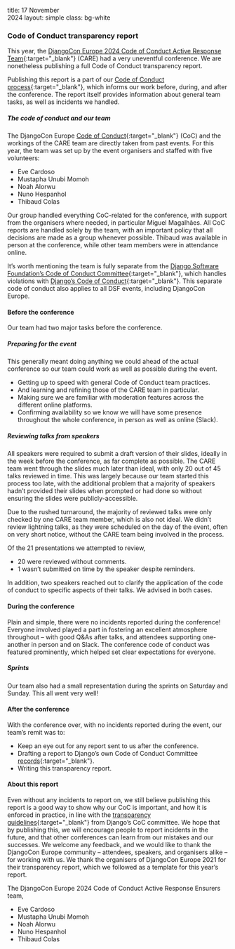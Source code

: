 title: 17 November<br/>2024
layout: simple
class: bg-white

### Code of Conduct transparency report

This year, the [DjangoCon Europe 2024 Code of Conduct Active Response Team](https://2024.djangocon.eu/conduct/code_of_conduct/){:target="_blank"} (CARE) had a very uneventful conference. We are nonetheless publishing a full Code of Conduct transparency report.

Publishing this report is a part of our [Code of Conduct process](https://2024.djangocon.eu/conduct/response_guide/){:target="_blank"}, which informs our work before, during, and after the conference. The report itself provides information about general team tasks, as well as incidents we handled.

##### The code of conduct and our team

The DjangoCon Europe [Code of Conduct](https://2024.djangocon.eu/conduct/code_of_conduct/){:target="_blank"} (CoC) and the workings of the CARE team are directly taken from past events. For this year, the team was set up by the event organisers and staffed with five volunteers:

- Eve Cardoso
- Mustapha Unubi Momoh
- Noah Alorwu
- Nuno Hespanhol
- Thibaud Colas

Our group handled everything CoC-related for the conference, with support from the organisers where needed, in particular Miguel Magalhães. All CoC reports are handled solely by the team, with an important policy that all decisions are made as a group whenever possible. Thibaud was available in person at the conference, while other team members were in attendance online.

It’s worth mentioning the team is fully separate from the [Django Software Foundation’s Code of Conduct Committee](https://www.djangoproject.com/foundation/committees/#conduct){:target="_blank"}, which handles violations with [Django’s Code of Conduct](https://www.djangoproject.com/conduct/){:target="_blank"}. This separate code of conduct also applies to all DSF events, including DjangoCon Europe.

#### Before the conference

Our team had two major tasks before the conference.

##### Preparing for the event

This generally meant doing anything we could ahead of the actual conference so our team could work as well as possible during the event.

- Getting up to speed with general Code of Conduct team practices.
- And learning and refining those of the CARE team in particular.
- Making sure we are familiar with moderation features across the different online platforms.
- Confirming availability so we know we will have some presence throughout the whole conference, in person as well as online (Slack).

##### Reviewing talks from speakers

All speakers were required to submit a draft version of their slides, ideally in the week before the conference, as far complete as possible. The CARE team went through the slides much later than ideal, with only 20 out of 45 talks reviewed in time. This was largely because our team started this process too late, with the additional problem that a majority of speakers hadn’t provided their slides when prompted or had done so without ensuring the slides were publicly-accessible.

Due to the rushed turnaround, the majority of reviewed talks were only checked by one CARE team member, which is also not ideal. We didn’t review lightning talks, as they were scheduled on the day of the event, often on very short notice, without the CARE team being involved in the process.

Of the 21 presentations we attempted to review,

- 20 were reviewed without comments.
- 1 wasn’t submitted on time by the speaker despite reminders.

In addition, two speakers reached out to clarify the application of the code of conduct to specific aspects of their talks. We advised in both cases.

#### During the conference

Plain and simple, there were no incidents reported during the conference! Everyone involved played a part in fostering an excellent atmosphere throughout – with good Q&As after talks, and attendees supporting one-another in person and on Slack. The conference code of conduct was featured prominently, which helped set clear expectations for everyone.

##### Sprints

Our team also had a small representation during the sprints on Saturday and Sunday. This all went very well!

#### After the conference

With the conference over, with no incidents reported during the event, our team’s remit was to:

- Keep an eye out for any report sent to us after the conference.
- Drafting a report to Django’s own Code of Conduct Committee [records](https://github.com/django/code-of-conduct/blob/main/records.md#record-keeping){:target="_blank"}.
- Writing this transparency report.

#### About this report

Even without any incidents to report on, we still believe publishing this report is a good way to show why our CoC is important, and how it is enforced in practice, in line with the [transparency guidelines](https://github.com/django/code-of-conduct/blob/main/transparency.md){:target="_blank"} from Django’s CoC committee. We hope that by publishing this, we will encourage people to report incidents in the future, and that other conferences can learn from our mistakes and our successes.
We welcome any feedback, and we would like to thank the DjangoCon Europe community – attendees, speakers, and organisers alike – for working with us.
We thank the organisers of DjangoCon Europe 2021 for their transparency report, which we followed as a template for this year’s report.

The DjangoCon Europe 2024 Code of Conduct Active Response Ensurers team,

- Eve Cardoso
- Mustapha Unubi Momoh
- Noah Alorwu
- Nuno Hespanhol
- Thibaud Colas
